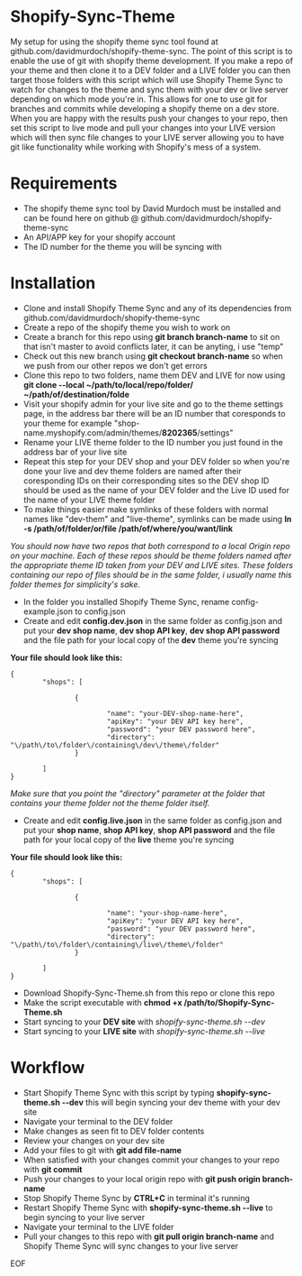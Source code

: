 Shopify-Sync-Theme
==================

My setup for using the shopify theme sync tool found at github.com/davidmurdoch/shopify-theme-sync. The point of this script is to enable the use of git with shopify theme development. If you make a repo of your theme and then clone it to a DEV folder and a LIVE folder you can then target those folders with this script which will use Shopify Theme Sync to watch for changes to the theme and sync them with your dev or live server depending on which mode you're in. This allows for one to use git for branches and commits while developing a shopify theme on a dev store. When you are happy with the results push your changes to your repo, then set this script to live mode and pull your changes into your LIVE version which will then sync file changes to your LIVE server allowing you to have git like functionality while working with Shopify's mess of a system.


Requirements
============
* The shopify theme sync tool by David Murdoch must be installed and can be found here on github @ github.com/davidmurdoch/shopify-theme-sync
* An API/APP key for your shopify account
* The ID number for the theme you will be syncing with
 

Installation
============
* Clone and install Shopify Theme Sync and any of its dependencies from github.com/davidmurdoch/shopify-theme-sync
* Create a repo of the shopify theme you wish to work on
* Create a branch for this repo using **git branch branch-name** to sit on that isn't master to avoid conflicts later, it can be anyting, i use "temp"
* Check out this new branch using **git checkout branch-name** so when we push from our other repos we don't get errors
* Clone this repo to two folders, name them DEV and LIVE for now using **git clone --local ~/path/to/local/repo/folder/ ~/path/of/destination/folde**
* Visit your shopify admin for your live site and go to the theme settings page, in the address bar there will be an ID number that coresponds to your theme for example "shop-name.myshopify.com/admin/themes/**8202365**/settings"
* Rename your LIVE theme folder to the ID number you just found in the address bar of your live site
* Repeat this step for your DEV shop and your DEV folder so when you're done your live and dev theme folders are named after their coresponding IDs on their corresponding sites so the DEV shop ID should be used as the name of your DEV folder and the Live ID used for the name of your LIVE theme folder
* To make things easier make symlinks of these folders with normal names like "dev-them" and "live-theme", symlinks can be made using **ln -s /path/of/folder/or/file /path/of/where/you/want/link**


*You should now have two repos that both correspond to a local Origin repo on your machine. Each of these repos should be theme folders named after the appropriate theme ID taken from your DEV and LIVE sites. These folders containing our repo of files should be in the same folder, i usually name this folder themes for simplicity's sake.*

* In the folder you installed Shopify Theme Sync, rename config-example.json to config.json
* Create and edit **config.dev.json** in the same folder as config.json and put your **dev shop name**, **dev shop API key**, **dev shop API password** and the file path for your local copy of the **dev** theme you're syncing

**Your file should look like this:**

    {
            "shops": [
    
                    {
    
                            "name": "your-DEV-shop-name-here",
                            "apiKey": "your DEV API key here",
                            "password": "your DEV password here",
                            "directory": "\/path\/to\/folder\/containing\/dev\/theme\/folder"
                    }

            ]
    }

*Make sure that you point the "directory" parameter at the folder that contains your theme folder not the theme folder itself.*

* Create and edit **config.live.json** in the same folder as config.json and put your **shop name**, **shop API key**, **shop API password** and the file path for your local copy of the **live** theme you're syncing

**Your file should look like this:**

    {
            "shops": [
    
                    {
    
                            "name": "your-shop-name-here",
                            "apiKey": "your DEV API key here",
                            "password": "your DEV password here",
                            "directory": "\/path\/to\/folder\/containing\/live\/theme\/folder"
                    }

            ]
    }

* Download Shopify-Sync-Theme.sh from this repo or clone this repo
* Make the script executable with **chmod +x /path/to/Shopify-Sync-Theme.sh**
* Start syncing to your **DEV site** with *shopify-sync-theme.sh --dev*
* Start syncing to your **LIVE site** with *shopify-sync-theme.sh --live*
 
Workflow
========
* Start Shopify Theme Sync with this script by typing **shopify-sync-theme.sh --dev** this will begin syncing your dev theme with your dev site
* Navigate your terminal to the DEV folder
* Make changes as seen fit to DEV folder contents
* Review your changes on your dev site
* Add your files to git with **git add file-name**
* When satisfied with your changes commit your changes to your repo with **git commit**
* Push your changes to your local origin repo with **git push origin branch-name**
* Stop Shopify Theme Sync by **CTRL+C** in terminal it's running
* Restart Shopify Theme Sync with **shopify-sync-theme.sh --live** to begin syncing to your live server
* Navigate your terminal to the LIVE folder
* Pull your changes to this repo with **git pull origin branch-name** and Shopify Theme Sync will sync changes to your live server

EOF
